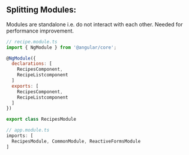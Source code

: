 ## Splitting Modules:
Modules are standalone i.e. do not interact with each other. Needed for performance improvement.
```javascript
// recipe.module.ts
import { NgModule } from '@angular/core';

@NgModule({
  declarations: [
    RecipesComponent,
    RecipeListcomponent
  ]
  exports: [
    RecipesComponent,
    RecipeListcomponent
  ]
})

export class RecipesModule

// app.module.ts
imports: [
  RecipesModule, CommonModule, ReactiveFormsModule
]
```

